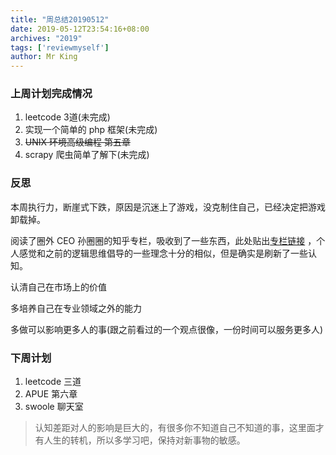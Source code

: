 ```yaml
---
title: "周总结20190512"
date: 2019-05-12T23:54:16+08:00
archives: "2019"
tags: ['reviewmyself']
author: Mr King
---
```


### 上周计划完成情况

1. leetcode 3道(未完成)
2. 实现一个简单的 php 框架(未完成)
3. ~~UNIX 环境高级编程 第五章~~
4. scrapy 爬虫简单了解下(未完成)

### 反思

本周执行力，断崖式下跌，原因是沉迷上了游戏，没克制住自己，已经决定把游戏卸载掉。

阅读了圈外 CEO 孙圈圈的知乎专栏，吸收到了一些东西，此处贴出[专栏链接](<https://zhuanlan.zhihu.com/iquanwai>) ，个人感觉和之前的逻辑思维倡导的一些理念十分的相似，但是确实是刷新了一些认知。

认清自己在市场上的价值

多培养自己在专业领域之外的能力

多做可以影响更多人的事(跟之前看过的一个观点很像，一份时间可以服务更多人)

### 下周计划

1. leetcode 三道
2. APUE 第六章
3. swoole 聊天室



>认知差距对人的影响是巨大的，有很多你不知道自己不知道的事，这里面才有人生的转机，所以多学习吧，保持对新事物的敏感。